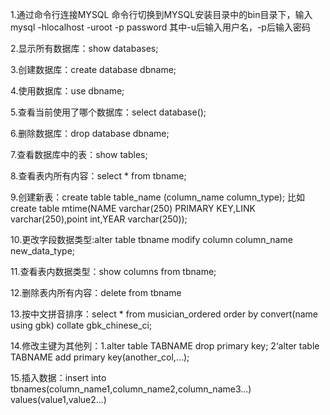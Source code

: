 1.通过命令行连接MYSQL 命令行切换到MYSQL安装目录中的bin目录下，输入mysql -hlocalhost -uroot -p password 其中-u后输入用户名，-p后输入密码

2.显示所有数据库：show databases;

3.创建数据库：create database dbname;

4.使用数据库：use dbname;

5.查看当前使用了哪个数据库：select database();

6.删除数据库：drop database dbname;

7.查看数据库中的表：show tables;

8.查看表内所有内容：select * from tbname;

9.创建新表：create table table_name (column_name column_type); 比如 create table mtime(NAME varchar(250) PRIMARY KEY,LINK varchar(250),point int,YEAR varchar(250));

10.更改字段数据类型:alter table tbname modify column column_name new_data_type;

11.查看表内数据类型：show columns from tbname;

12.删除表内所有内容：delete from tbname

13.按中文拼音排序：select * from musician_ordered order by convert(name using gbk) collate gbk_chinese_ci;

14.修改主键为其他列：1.alter table TABNAME drop primary key; 2‘alter table TABNAME add primary key(another_col,...);

15.插入数据：insert into tbnames(column_name1,column_name2,column_name3...) values(value1,value2...)
